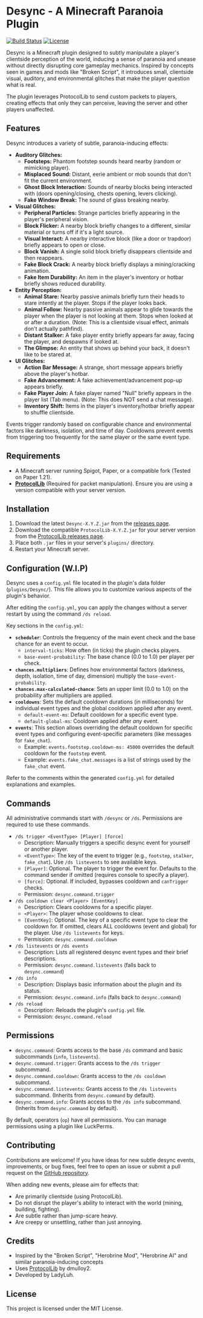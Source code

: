 # Desync - A Minecraft Paranoia Plugin

[![Build Status](https://img.shields.io/badge/Status-In%20Development-orange)](https://github.com/LadyLuh/Desync)
[![License](https://img.shields.io/badge/License-MIT-blue.svg)](LICENSE)

Desync is a Minecraft plugin designed to subtly manipulate a player's clientside perception of the world, inducing a sense of paranoia and unease without directly disrupting core gameplay mechanics. Inspired by concepts seen in games and mods like "Broken Script", it introduces small, clientside visual, auditory, and environmental glitches that make the player question what is real.

The plugin leverages ProtocolLib to send custom packets to players, creating effects that only they can perceive, leaving the server and other players unaffected.

## Features

Desync introduces a variety of subtle, paranoia-inducing effects:

*   **Auditory Glitches:**
    *   **Footsteps:** Phantom footstep sounds heard nearby (random or mimicking player).
    *   **Misplaced Sound:** Distant, eerie ambient or mob sounds that don't fit the current environment.
    *   **Ghost Block Interaction:** Sounds of nearby blocks being interacted with (doors opening/closing, chests opening, levers clicking).
    *   **Fake Window Break:** The sound of glass breaking nearby.
*   **Visual Glitches:**
    *   **Peripheral Particles:** Strange particles briefly appearing in the player's peripheral vision.
    *   **Block Flicker:** A nearby block briefly changes to a different, similar material or turns off if it's a light source.
    *   **Visual Interact:** A nearby interactive block (like a door or trapdoor) briefly appears to open or close.
    *   **Block Vanish:** A single solid block briefly disappears clientside and then reappears.
    *   **Fake Block Crack:** A nearby block briefly displays a mining/cracking animation.
    *   **Fake Item Durability:** An item in the player's inventory or hotbar briefly shows reduced durability.
*   **Entity Perception:**
    *   **Animal Stare:** Nearby passive animals briefly turn their heads to stare intently at the player. Stops if the player looks back.
    *   **Animal Follow:** Nearby passive animals appear to glide towards the player when the player is not looking at them. Stops when looked at or after a duration. (Note: This is a clientside visual effect, animals don't actually pathfind).
    *   **Distant Stalker:** A fake player entity briefly appears far away, facing the player, and despawns if looked at.
    *   **The Glimpse:** An entity that shows up behind your back, it doesn't like to be stared at.
*   **UI Glitches:**
    *   **Action Bar Message:** A strange, short message appears briefly above the player's hotbar.
    *   **Fake Advancement:** A fake achievement/advancement pop-up appears briefly.
    *   **Fake Player Join:** A fake player named "Null" briefly appears in the player list (Tab menu). (Note: This does NOT send a chat message).
    *   **Inventory Shift:** Items in the player's inventory/hotbar briefly appear to shuffle clientside.

Events trigger randomly based on configurable chance and environmental factors like darkness, isolation, and time of day. Cooldowns prevent events from triggering too frequently for the same player or the same event type.

## Requirements

*   A Minecraft server running Spigot, Paper, or a compatible fork (Tested on Paper 1.21).
*   [**ProtocolLib**](https://www.spigotmc.org/resources/protocollib.1997/) (Required for packet manipulation). Ensure you are using a version compatible with your server version.

## Installation

1.  Download the latest `Desync-X.Y.Z.jar` from the [releases page](https://github.com/theKerosen/DesyncPlugin/releases).
2.  Download the compatible `ProtocolLib-X.Y.Z.jar` for your server version from the [ProtocolLib releases page](https://ci.dmulloy2.net/job/ProtocolLib/).
3.  Place both `.jar` files in your server's `plugins/` directory.
4.  Restart your Minecraft server.

## Configuration (W.I.P)

Desync uses a `config.yml` file located in the plugin's data folder (`plugins/Desync/`). This file allows you to customize various aspects of the plugin's behavior.

After editing the `config.yml`, you can apply the changes without a server restart by using the command `/ds reload`.

Key sections in the `config.yml`:

*   **`scheduler`**: Controls the frequency of the main event check and the base chance for an event to occur.
    *   `interval-ticks`: How often (in ticks) the plugin checks players.
    *   `base-event-probability`: The base chance (0.0 to 1.0) per player per check.
*   **`chances.multipliers`**: Defines how environmental factors (darkness, depth, isolation, time of day, dimension) multiply the `base-event-probability`.
*   **`chances.max-calculated-chance`**: Sets an upper limit (0.0 to 1.0) on the probability after multipliers are applied.
*   **`cooldowns`**: Sets the default cooldown durations (in milliseconds) for individual event types and the global cooldown applied after any event.
    *   `default-event-ms`: Default cooldown for a specific event type.
    *   `default-global-ms`: Cooldown applied after *any* event.
*   **`events`**: This section allows overriding the default cooldown for specific event types and configuring event-specific parameters (like messages for `fake_chat`).
    *   Example: `events.footstep.cooldown-ms: 45000` overrides the default cooldown for the `footstep` event.
    *   Example: `events.fake_chat.messages` is a list of strings used by the `fake_chat` event.

Refer to the comments within the generated `config.yml` for detailed explanations and examples.

## Commands

All administrative commands start with `/desync` or `/ds`. Permissions are required to use these commands.

*   `/ds trigger <EventType> [Player] [force]`
    *   Description: Manually triggers a specific desync event for yourself or another player.
    *   `<EventType>`: The key of the event to trigger (e.g., `footstep`, `stalker`, `fake_chat`). Use `/ds listevents` to see available keys.
    *   `[Player]`: Optional. The player to trigger the event for. Defaults to the command sender if omitted (requires console to specify a player).
    *   `[force]`: Optional. If included, bypasses cooldown and `canTrigger` checks.
    *   Permission: `desync.command.trigger`
*   `/ds cooldown clear <Player> [EventKey]`
    *   Description: Clears cooldowns for a specific player.
    *   `<Player>`: The player whose cooldowns to clear.
    *   `[EventKey]`: Optional. The key of a specific event type to clear the cooldown for. If omitted, clears ALL cooldowns (event and global) for the player. Use `/ds listevents` for keys.
    *   Permission: `desync.command.cooldown`
*   `/ds listevents` or `/ds events`
    *   Description: Lists all registered desync event types and their brief descriptions.
    *   Permission: `desync.command.listevents` (falls back to `desync.command`)
*   `/ds info`
    *   Description: Displays basic information about the plugin and its status.
    *   Permission: `desync.command.info` (falls back to `desync.command`)
*   `/ds reload`
    *   Description: Reloads the plugin's `config.yml` file.
    *   Permission: `desync.command.reload`

## Permissions

*   `desync.command`: Grants access to the base `/ds` command and basic subcommands (`info`, `listevents`).
*   `desync.command.trigger`: Grants access to the `/ds trigger` subcommand.
*   `desync.command.cooldown`: Grants access to the `/ds cooldown` subcommand.
*   `desync.command.listevents`: Grants access to the `/ds listevents` subcommand. (Inherits from `desync.command` by default).
*   `desync.command.info`: Grants access to the `/ds info` subcommand. (Inherits from `desync.command` by default).

By default, operators (`op`) have all permissions. You can manage permissions using a plugin like LuckPerms.

## Contributing

Contributions are welcome! If you have ideas for new subtle desync events, improvements, or bug fixes, feel free to open an issue or submit a pull request on the [GitHub repository](https://github.com/LadyLuh/Desync).

When adding new events, please aim for effects that:
*   Are primarily clientside (using ProtocolLib).
*   Do not disrupt the player's ability to interact with the world (mining, building, fighting).
*   Are subtle rather than jump-scare heavy.
*   Are creepy or unsettling, rather than just annoying.

## Credits

*   Inspired by the "Broken Script", "Herobrine Mod", "Herobrine AI" and similar paranoia-inducing concepts
*   Uses [ProtocolLib](https://www.spigotmc.org/resources/protocollib.39/) by dmulloy2.
*   Developed by LadyLuh.

## License

This project is licensed under the MIT License.
